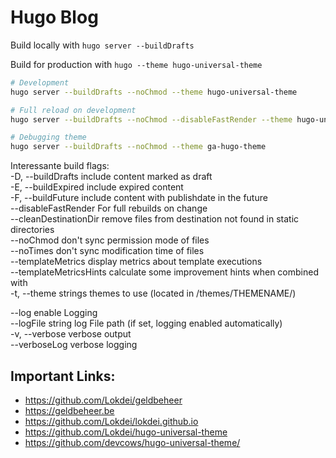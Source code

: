 # Hugo Blog

Build locally with `hugo server --buildDrafts`

Build for production with `hugo --theme hugo-universal-theme`


```sh
# Development
hugo server --buildDrafts --noChmod --theme hugo-universal-theme

# Full reload on development
hugo server --buildDrafts --noChmod --disableFastRender --theme hugo-universal-theme

# Debugging theme
hugo server --buildDrafts --noChmod --theme ga-hugo-theme
```


Interessante build flags:  
  -D, --buildDrafts            include content marked as draft  
  -E, --buildExpired           include expired content  
  -F, --buildFuture            include content with publishdate in the future  
 --disableFastRender      For full rebuilds on change      
 --cleanDestinationDir    remove files from destination not found in static directories  
 --noChmod                don't sync permission mode of files  
 --noTimes                don't sync modification time of files  
 --templateMetrics        display metrics about template executions  
 --templateMetricsHints   calculate some improvement hints when combined with   
 -t, --theme strings          themes to use (located in /themes/THEMENAME/)  

 --log                        enable Logging  
 --logFile string             log File path (if set, logging enabled automatically)  
 -v, --verbose                    verbose output  
 --verboseLog                 verbose logging


## Important Links:
- https://github.com/Lokdei/geldbeheer
- https://geldbeheer.be 
- https://github.com/Lokdei/lokdei.github.io 
- https://github.com/Lokdei/hugo-universal-theme
- https://github.com/devcows/hugo-universal-theme/
